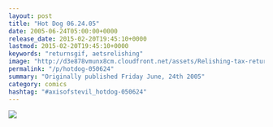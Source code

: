 ```yaml
---
layout: post
title: "Hot Dog 06.24.05"
date: 2005-06-24T05:00:00+0000
release_date: 2015-02-20T19:45:10+0000
lastmod: 2015-02-20T19:45:10+0000
keywords: "returnsgif, aetsrelishing"
image: "http://d3e878vmunx8cm.cloudfront.net/assets/Relishing-tax-returns.gif"
permalink: "/p/hotdog-050624"
summary: "Originally published Friday June, 24th 2005"
category: comics
hashtag: "#axisofstevil_hotdog-050624"
---
```


![](http://d3e878vmunx8cm.cloudfront.net/assets/Relishing-tax-returns.gif)
